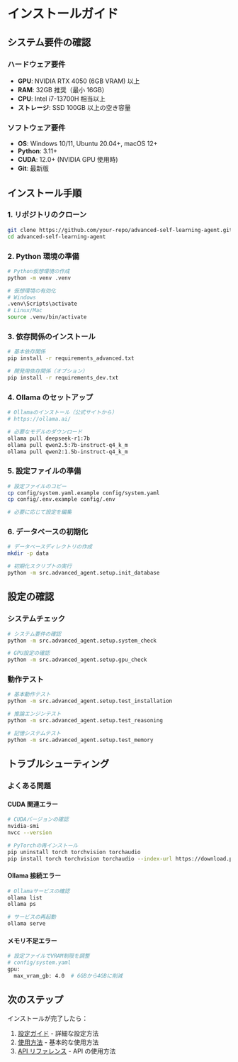 # インストールガイド

## システム要件の確認

### ハードウェア要件

- **GPU**: NVIDIA RTX 4050 (6GB VRAM) 以上
- **RAM**: 32GB 推奨（最小 16GB）
- **CPU**: Intel i7-13700H 相当以上
- **ストレージ**: SSD 100GB 以上の空き容量

### ソフトウェア要件

- **OS**: Windows 10/11, Ubuntu 20.04+, macOS 12+
- **Python**: 3.11+
- **CUDA**: 12.0+ (NVIDIA GPU 使用時)
- **Git**: 最新版

## インストール手順

### 1. リポジトリのクローン

```bash
git clone https://github.com/your-repo/advanced-self-learning-agent.git
cd advanced-self-learning-agent
```

### 2. Python 環境の準備

```bash
# Python仮想環境の作成
python -m venv .venv

# 仮想環境の有効化
# Windows
.venv\Scripts\activate
# Linux/Mac
source .venv/bin/activate
```

### 3. 依存関係のインストール

```bash
# 基本依存関係
pip install -r requirements_advanced.txt

# 開発用依存関係（オプション）
pip install -r requirements_dev.txt
```

### 4. Ollama のセットアップ

```bash
# Ollamaのインストール（公式サイトから）
# https://ollama.ai/

# 必要なモデルのダウンロード
ollama pull deepseek-r1:7b
ollama pull qwen2.5:7b-instruct-q4_k_m
ollama pull qwen2:1.5b-instruct-q4_k_m
```

### 5. 設定ファイルの準備

```bash
# 設定ファイルのコピー
cp config/system.yaml.example config/system.yaml
cp config/.env.example config/.env

# 必要に応じて設定を編集
```

### 6. データベースの初期化

```bash
# データベースディレクトリの作成
mkdir -p data

# 初期化スクリプトの実行
python -m src.advanced_agent.setup.init_database
```

## 設定の確認

### システムチェック

```bash
# システム要件の確認
python -m src.advanced_agent.setup.system_check

# GPU設定の確認
python -m src.advanced_agent.setup.gpu_check
```

### 動作テスト

```bash
# 基本動作テスト
python -m src.advanced_agent.setup.test_installation

# 推論エンジンテスト
python -m src.advanced_agent.setup.test_reasoning

# 記憶システムテスト
python -m src.advanced_agent.setup.test_memory
```

## トラブルシューティング

### よくある問題

#### CUDA 関連エラー

```bash
# CUDAバージョンの確認
nvidia-smi
nvcc --version

# PyTorchの再インストール
pip uninstall torch torchvision torchaudio
pip install torch torchvision torchaudio --index-url https://download.pytorch.org/whl/cu121
```

#### Ollama 接続エラー

```bash
# Ollamaサービスの確認
ollama list
ollama ps

# サービスの再起動
ollama serve
```

#### メモリ不足エラー

```bash
# 設定ファイルでVRAM制限を調整
# config/system.yaml
gpu:
  max_vram_gb: 4.0  # 6GBから4GBに削減
```

## 次のステップ

インストールが完了したら：

1. [設定ガイド](CONFIGURATION.md) - 詳細な設定方法
2. [使用方法](USAGE.md) - 基本的な使用方法
3. [API リファレンス](API_REFERENCE.md) - API の使用方法
